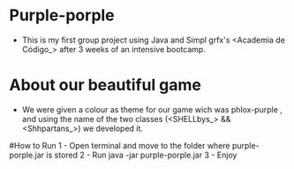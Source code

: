 # Purple-porple
* This is my first group project using Java and Simpl grfx's <Academia de Código_> after 3 weeks of an intensive bootcamp.

# About our beautiful game
* We were given a colour as theme for our game wich was phlox-purple , and using the name of the two classes (<SHELLbys_> && <Shhpartans_>) we developed it.




#How to Run 
1 - Open terminal and move to the folder where purple-porple.jar is stored 
2 - Run java -jar purple-porple.jar
3 - Enjoy


